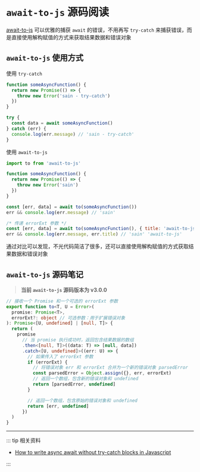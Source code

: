 # `await-to-js` 源码阅读

[await-to-js](https://github.com/scopsy/await-to-js) 可以优雅的捕获 `await` 的错误，不用再写 `try-catch` 来捕获错误，而是直接使用解构赋值的方式来获取结果数据和错误对象

## `await-to-js` 使用方式

使用 `try-catch`

```js
function someAsyncFunction() {
  return new Promise(() => {
    throw new Error('sain - try-catch')
  })
}

try {
  const data = await someAsyncFunction()
} catch (err) {
  console.log(err.message) // 'sain - try-catch'
}
```

使用 `await-to-js`

```js
import to from 'await-to-js'

function someAsyncFunction() {
  return new Promise(() => {
    throw new Error('sain')
  })
}

const [err, data] = await to(someAsyncFunction())
err && console.log(err.message) // 'sain'

/* 传递 errorExt 参数 */
const [err, data] = await to(someAsyncFunction(), { title: 'await-to-js' })
err && console.log(err.message, err.title) // 'sain' 'await-to-js'
```

通过对比可以发现，不光代码简洁了很多，还可以直接使用解构赋值的方式获取结果数据和错误对象

## `await-to-js` 源码笔记

> **当前 `await-to-js` 源码版本为 v3.0.0**

```ts
// 接收一个 Promise 和一个可选的 errorExt 参数
export function to<T, U = Error>(
  promise: Promise<T>,
  errorExt?: object // 可选参数：用于扩展错误对象
): Promise<[U, undefined] | [null, T]> {
  return (
    promise
      // 当 promise 执行成功时，返回包含结果数据的数组
      .then<[null, T]>((data: T) => [null, data])
      .catch<[U, undefined]>((err: U) => {
        // 如果传入了 errorExt 参数
        if (errorExt) {
          // 将错误对象 err 和 errorExt 合并为一个新的错误对象 parsedError
          const parsedError = Object.assign({}, err, errorExt)
          // 返回一个数组，包含新的错误对象和 undefined
          return [parsedError, undefined]
        }

        // 返回一个数组，包含原始的错误对象和 undefined
        return [err, undefined]
      })
  )
}
```

---

::: tip 相关资料

- [How to write async await without try-catch blocks in Javascript](https://blog.grossman.io/how-to-write-async-await-without-try-catch-blocks-in-javascript/)

:::
